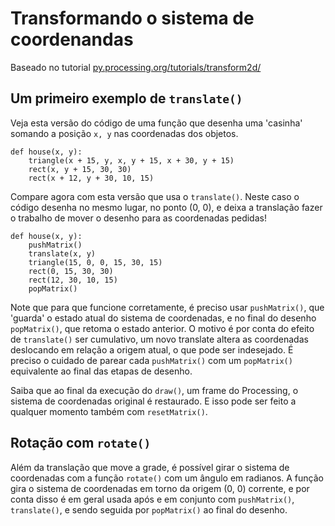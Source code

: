 # Transformando o sistema de coordenandas

Baseado no tutorial [py.processing.org/tutorials/transform2d/](https://py.processing.org/tutorials/transform2d/)

## Um primeiro exemplo de `translate()`

Veja esta versão do código de uma função que desenha uma 'casinha' somando a posição `x, y` nas coordenadas dos objetos.

```pyde
def house(x, y):
    triangle(x + 15, y, x, y + 15, x + 30, y + 15)
    rect(x, y + 15, 30, 30)
    rect(x + 12, y + 30, 10, 15)
```

Compare agora com esta versão que usa o `translate()`. Neste caso o código desenha no mesmo lugar, no ponto (0, 0), e deixa a translação fazer o trabalho de mover o desenho para as coordenadas pedidas!

```pyde
def house(x, y):
    pushMatrix()
    translate(x, y)
    triangle(15, 0, 0, 15, 30, 15)
    rect(0, 15, 30, 30)
    rect(12, 30, 10, 15)
    popMatrix()
```

Note que para que funcione corretamente, é preciso usar `pushMatrix()`, que 'guarda' o estado atual do sistema de coordenadas, e no final do desenho `popMatrix()`, que retoma o estado anterior. O motivo é por conta do efeito de `translate()` ser cumulativo, um novo translate altera as coordenadas deslocando em relação a origem atual, o que pode ser indesejado. É preciso o cuidado de parear cada `pushMatrix()` com um `popMatrix()` equivalente ao final das etapas de desenho.

Saiba que ao final da execução do `draw()`, um frame do Processing, o sistema de coordenadas original é restaurado. E isso pode ser feito a qualquer momento também com `resetMatrix()`. 

## Rotação com `rotate()`

Além da translação que move a grade, é possível girar o sistema de coordenadas com a função `rotate()` com um ângulo em radianos. A função gira o sistema de coordenadas em torno da origem (0, 0) corrente, e por conta disso é em geral usada após e em conjunto com `pushMatrix()`, `translate()`, e sendo seguida por `popMatrix()` ao final do desenho.
